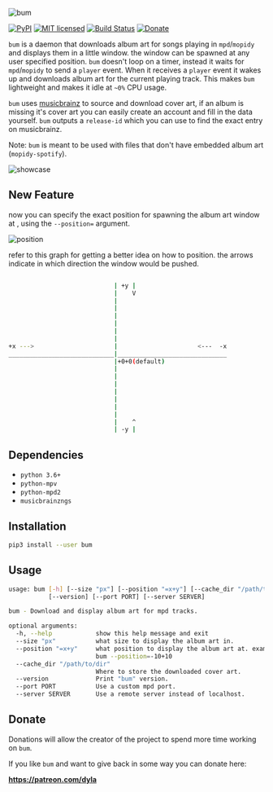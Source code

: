 ![bum](https://imgur.com/MM9xunG.png "🎵 bum")  

[![PyPI](https://img.shields.io/pypi/v/bum.svg)](https://pypi.python.org/pypi/bum/)
[![MIT licensed](https://img.shields.io/badge/license-MIT-blue.svg)](./LICENSE.md)
[![Build Status](https://travis-ci.org/dylanaraps/bum.svg?branch=master)](https://travis-ci.org/dylanaraps/bum)
[![Donate](https://img.shields.io/badge/donate-patreon-yellow.svg)](https://www.patreon.com/dyla)

`bum` is a daemon that downloads album art for songs playing in `mpd`/`mopidy` and displays them in a little window. the window can be spawned at any user specified position.  `bum` doesn't loop on a timer, instead it waits for `mpd`/`mopidy` to send a `player` event. When it receives a `player` event it wakes up and downloads album art for the current playing track. This makes `bum` lightweight and makes it idle at `~0%` CPU usage.

`bum` uses [musicbrainz](https://musicbrainz.org/) to source and download cover art, if an album is missing it's cover art you can easily create an account and fill in the data yourself. `bum` outputs a `release-id` which you can use to find the exact entry on musicbrainz.

Note: `bum` is meant to be used with files that don't have embedded album art (`mopidy-spotify`).  

![showcase](http://i.imgur.com/uKomDoL.gif)

## New Feature

now you can specify the exact position for spawning the album art window at , using the `--position=` argument.  

![position](https://i.imgur.com/vEn7ezI.gi://github.com/yedhink/bum/blob/displayLocation/previews/bumPosition.gif)  

refer to this graph for getting a better idea on how to position. the arrows indicate in which direction the window would be pushed.  
```bash

                             | +y |
                             |    V
                             |
                             |
                             |
                             |
                             |
                             |
+x --->                      |                      <---  -x
_____________________________|______________________________
                             |+0+0(default)
                             |
                             |
                             |
                             |
                             |
                             |
                             |
                             |    ^
                             | -y |

```

## Dependencies

- `python 3.6+`
- `python-mpv`
- `python-mpd2`
- `musicbrainzngs`


## Installation

```sh
pip3 install --user bum
```


## Usage

```sh
usage: bum [-h] [--size "px"] [--position "=x+y"] [--cache_dir "/path/to/dir"]
           [--version] [--port PORT] [--server SERVER]

bum - Download and display album art for mpd tracks.

optional arguments:
  -h, --help            show this help message and exit
  --size "px"           what size to display the album art in.
  --position "=x+y"     what position to display the album art at. example:
                        bum --position=-10+10
  --cache_dir "/path/to/dir"
                        Where to store the downloaded cover art.
  --version             Print "bum" version.
  --port PORT           Use a custom mpd port.
  --server SERVER       Use a remote server instead of localhost.
```


## Donate

Donations will allow the creator of the project to spend more time working on `bum`.

If you like `bum` and want to give back in some way you can donate here:

**https://patreon.com/dyla**
